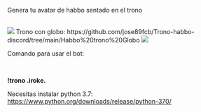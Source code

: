 Genera tu avatar de habbo sentado en el trono

<br>

<img src="https://cdn.discordapp.com/attachments/994786169986490500/996130327611330710/keko.png">
Trono con globo:
https://github.com/jose89fcb/Trono-habbo-discord/tree/main/Habbo%20trono%20Globo


<img src="https://cdn.discordapp.com/attachments/994786169986490500/995618036734242917/keko_.iroke..png">

Comando para usar el bot:

<br>

<b>!trono .iroke.</b>

Necesitas instalar python 3.7: https://www.python.org/downloads/release/python-370/

